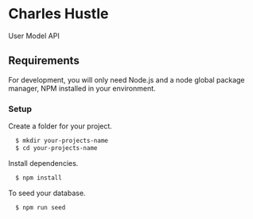 # Charles Hustle

User Model API

## Requirements

For development, you will only need Node.js and a node global package manager, NPM installed in your environment.

### Setup

Create a folder for your project.

```sh
  $ mkdir your-projects-name
  $ cd your-projects-name
```

Install dependencies.

```sh
  $ npm install
```

To seed your database.

```sh
  $ npm run seed
```

